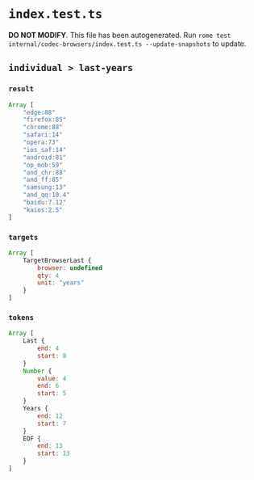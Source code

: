 # `index.test.ts`

**DO NOT MODIFY**. This file has been autogenerated. Run `rome test internal/codec-browsers/index.test.ts --update-snapshots` to update.

## `individual > last-years`

### `result`

```javascript
Array [
	"edge:88"
	"firefox:85"
	"chrome:88"
	"safari:14"
	"opera:73"
	"ios_saf:14"
	"android:81"
	"op_mob:59"
	"and_chr:88"
	"and_ff:85"
	"samsung:13"
	"and_qq:10.4"
	"baidu:7.12"
	"kaios:2.5"
]
```

### `targets`

```javascript
Array [
	TargetBrowserLast {
		browser: undefined
		qty: 4
		unit: "years"
	}
]
```

### `tokens`

```javascript
Array [
	Last {
		end: 4
		start: 0
	}
	Number {
		value: 4
		end: 6
		start: 5
	}
	Years {
		end: 12
		start: 7
	}
	EOF {
		end: 13
		start: 13
	}
]
```
